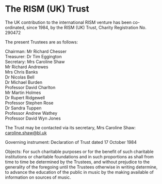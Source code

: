 # The RISM (UK) Trust  

The UK contribution to the international RISM venture has been co-ordinated, since 1984, by the RISM (UK) Trust, Charity Registration No. 290472  

The present Trustees are as follows:  

Chairman: Mr Richard Chesser  
Treasurer: Dr Tim Eggington  
Secretary: Mrs Caroline Shaw  
Mr Richard Andrewes  
Mrs Chris Banks  
Dr Nicolas Bell  
Dr Michael Burden  
Professor David Charlton  
Mr Martin Holmes  
Dr Rupert Ridgewell  
Professor Stephen Rose  
Dr Sandra Tuppen  
Professor Andrew Wathey  
Professor David Wyn Jones  

The Trust may be contacted via its secretary, Mrs Caroline Shaw: [caroline.shaw@bl.uk](mailto:caroline.shaw@bl.uk)  

Governing instrument: Declaration of Trust dated 17 October 1984  

Objects: For such charitable purposes or for the benefit of such charitable institutions or charitable foundations and in such proportions as shall from time to time be determined by the Trustees, and without prejudice to the generality of the foregoing until the Trustees otherwise in writing determine, to advance the education of the public in music by the making available of information on sources of music.  
